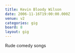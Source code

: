 ```yaml
---
title: Kevin Bloody Wilson
date: 2006-11-16T19:00:00.000Z
venue: v2
categories: gig
board: 8
layout: gig
---
```

Rude comedy songs